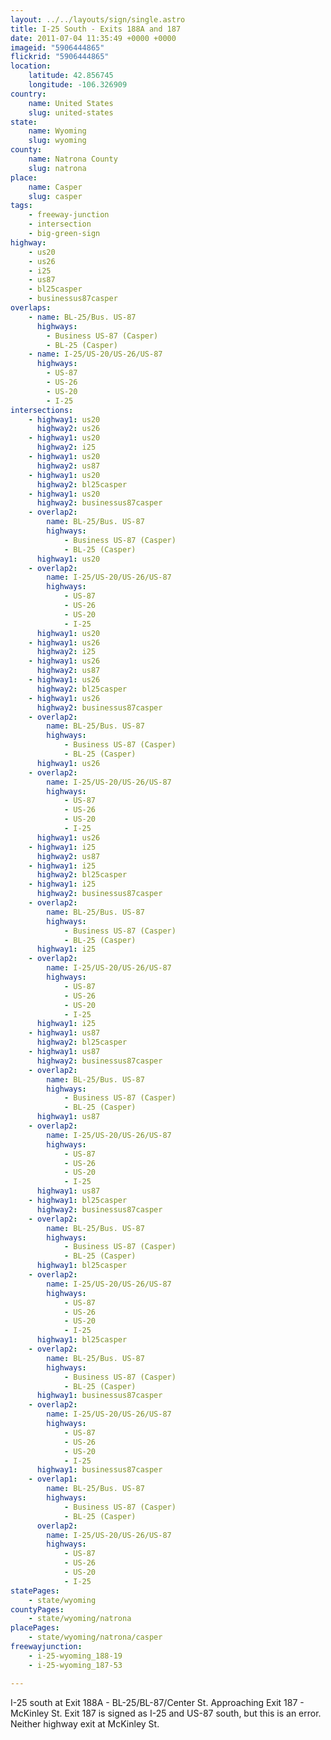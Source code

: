 ```yaml
---
layout: ../../layouts/sign/single.astro
title: I-25 South - Exits 188A and 187
date: 2011-07-04 11:35:49 +0000 +0000
imageid: "5906444865"
flickrid: "5906444865"
location:
    latitude: 42.856745
    longitude: -106.326909
country:
    name: United States
    slug: united-states
state:
    name: Wyoming
    slug: wyoming
county:
    name: Natrona County
    slug: natrona
place:
    name: Casper
    slug: casper
tags:
    - freeway-junction
    - intersection
    - big-green-sign
highway:
    - us20
    - us26
    - i25
    - us87
    - bl25casper
    - businessus87casper
overlaps:
    - name: BL-25/Bus. US-87
      highways:
        - Business US-87 (Casper)
        - BL-25 (Casper)
    - name: I-25/US-20/US-26/US-87
      highways:
        - US-87
        - US-26
        - US-20
        - I-25
intersections:
    - highway1: us20
      highway2: us26
    - highway1: us20
      highway2: i25
    - highway1: us20
      highway2: us87
    - highway1: us20
      highway2: bl25casper
    - highway1: us20
      highway2: businessus87casper
    - overlap2:
        name: BL-25/Bus. US-87
        highways:
            - Business US-87 (Casper)
            - BL-25 (Casper)
      highway1: us20
    - overlap2:
        name: I-25/US-20/US-26/US-87
        highways:
            - US-87
            - US-26
            - US-20
            - I-25
      highway1: us20
    - highway1: us26
      highway2: i25
    - highway1: us26
      highway2: us87
    - highway1: us26
      highway2: bl25casper
    - highway1: us26
      highway2: businessus87casper
    - overlap2:
        name: BL-25/Bus. US-87
        highways:
            - Business US-87 (Casper)
            - BL-25 (Casper)
      highway1: us26
    - overlap2:
        name: I-25/US-20/US-26/US-87
        highways:
            - US-87
            - US-26
            - US-20
            - I-25
      highway1: us26
    - highway1: i25
      highway2: us87
    - highway1: i25
      highway2: bl25casper
    - highway1: i25
      highway2: businessus87casper
    - overlap2:
        name: BL-25/Bus. US-87
        highways:
            - Business US-87 (Casper)
            - BL-25 (Casper)
      highway1: i25
    - overlap2:
        name: I-25/US-20/US-26/US-87
        highways:
            - US-87
            - US-26
            - US-20
            - I-25
      highway1: i25
    - highway1: us87
      highway2: bl25casper
    - highway1: us87
      highway2: businessus87casper
    - overlap2:
        name: BL-25/Bus. US-87
        highways:
            - Business US-87 (Casper)
            - BL-25 (Casper)
      highway1: us87
    - overlap2:
        name: I-25/US-20/US-26/US-87
        highways:
            - US-87
            - US-26
            - US-20
            - I-25
      highway1: us87
    - highway1: bl25casper
      highway2: businessus87casper
    - overlap2:
        name: BL-25/Bus. US-87
        highways:
            - Business US-87 (Casper)
            - BL-25 (Casper)
      highway1: bl25casper
    - overlap2:
        name: I-25/US-20/US-26/US-87
        highways:
            - US-87
            - US-26
            - US-20
            - I-25
      highway1: bl25casper
    - overlap2:
        name: BL-25/Bus. US-87
        highways:
            - Business US-87 (Casper)
            - BL-25 (Casper)
      highway1: businessus87casper
    - overlap2:
        name: I-25/US-20/US-26/US-87
        highways:
            - US-87
            - US-26
            - US-20
            - I-25
      highway1: businessus87casper
    - overlap1:
        name: BL-25/Bus. US-87
        highways:
            - Business US-87 (Casper)
            - BL-25 (Casper)
      overlap2:
        name: I-25/US-20/US-26/US-87
        highways:
            - US-87
            - US-26
            - US-20
            - I-25
statePages:
    - state/wyoming
countyPages:
    - state/wyoming/natrona
placePages:
    - state/wyoming/natrona/casper
freewayjunction:
    - i-25-wyoming_188-19
    - i-25-wyoming_187-53

---
```

I-25 south at Exit 188A - BL-25/BL-87/Center St.  Approaching Exit 187 - McKinley St.  Exit 187 is signed as I-25 and US-87 south, but this is an error.  Neither highway exit at McKinley St.